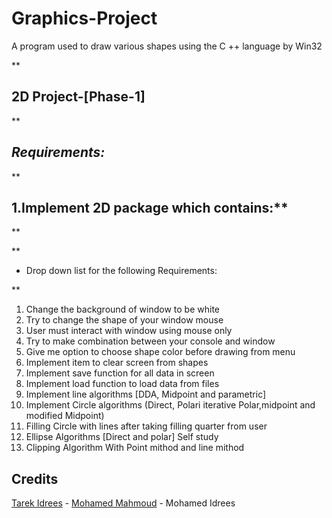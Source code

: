 # Graphics-Project
A program used to draw various shapes using the C ++ language by Win32


**

## 2D Project-[Phase-1]

**

## **_Requirements:_**

**

## 1.Implement 2D package which contains:**

**

**

 - Drop down list for the following Requirements:

**

 1. Change the background of window to be white
 2. Try to change the shape of your window mouse
 3. User must interact with window using mouse only
 4. Try to make combination between your console and window
 5. Give me option to choose shape color before drawing from menu
 6. Implement item to clear screen from shapes
 7. Implement save function for all data in screen
 8. Implement load function to load data from files
 9. Implement line algorithms [DDA, Midpoint and parametric]
 10. Implement Circle algorithms (Direct, Polari iterative Polar,midpoint and modified Midpoint)
 11. Filling Circle with lines after taking filling quarter from user
 12. Ellipse Algorithms [Direct and polar] Self study
 13. Clipping Algorithm With Point mithod and line mithod
 

## Credits
[Tarek Idrees](https://github.com/TarekIdrees)  - [Mohamed Mahmoud](https://github.com/Thesnak) - Mohamed Idrees
